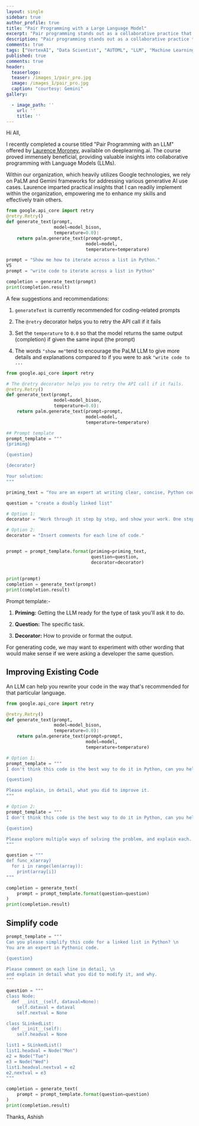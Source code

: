 ```yaml
---
layout: single
sidebar: true
author_profile: true
title: "Pair Programming with a Large Language Model"
excerpt: "Pair programming stands out as a collaborative practice that has gained significant traction"
description: "Pair programming stands out as a collaborative practice that has gained significant traction."
comments: true
tags: ["VertexAI", "Data Scientist", "AUTOML", "LLM", "Machine Learning", "ML System Design"]
published: true
comments: true
header:
  teaserlogo:
  teaser: /images_1/pair_pro.jpg
  image: /images_1/pair_pro.jpg
  caption: "courtesy: Gemini"
gallery:

  - image_path: ''
    url: ''
    title: ''
---
```


Hi All,

I recently completed a course titled "Pair Programming with an LLM" offered by [Laurence Moroney](https://laurencemoroney.com/), available on deeplearning.ai. The course proved immensely beneficial, providing valuable insights into collaborative programming with Language Models (LLMs).

Within our organization, which heavily utilizes Google technologies, we rely on PaLM and Gemini frameworks for addressing various generative AI use cases. Laurence imparted practical insights that I can readily implement within the organization, empowering me to enhance my skills and effectively train others.

```python
from google.api_core import retry
@retry.Retry()
def generate_text(prompt,
                  model=model_bison,
                  temperature=0.0):
    return palm.generate_text(prompt=prompt,
                              model=model,
                              temperature=temperature)

prompt = "Show me how to iterate across a list in Python."
VS
prompt = "write code to iterate across a list in Python"

completion = generate_text(prompt)
print(completion.result)
```

A few suggestions and recommendations:

1. `generateText` is currently recommended for coding-related prompts

2. The `@retry` decorator helps you to retry the API call if it fails

3. Set the `temperature` to `0.0` so that the model returns the same output (completion) if given the same input (the prompt)

4. The words `"show me"`tend to encourage the PaLM LLM to give more details and explanations compared to if you were to ask `"write code to ...`

```python
from google.api_core import retry

# The @retry decorator helps you to retry the API call if it fails.
@retry.Retry()
def generate_text(prompt, 
                  model=model_bison, 
                  temperature=0.0):
    return palm.generate_text(prompt=prompt,
                              model=model,
                              temperature=temperature)

## Prompt template							  
prompt_template = """
{priming}

{question}

{decorator}

Your solution:
"""

priming_text = "You are an expert at writing clear, concise, Python code."

question = "create a doubly linked list"

# Option 1:
decorator = "Work through it step by step, and show your work. One step per line."

# Option 2:
decorator = "Insert comments for each line of code."


prompt = prompt_template.format(priming=priming_text,
                                question=question,
                                decorator=decorator)
								
								
print(prompt)
completion = generate_text(prompt)
print(completion.result)

```
Prompt template:-

1. **Priming:** Getting the LLM ready for the type of task you'll ask it to do.

2. **Question:** The specific task.

3. **Decorator:** How to provide or format the output.

For generating code, we may want to experiment with other wording that would make sense if we were asking a developer the same question.

## Improving Existing Code

An LLM can help you rewrite your code in the way that's recommended for that particular language.

```python
from google.api_core import retry

@retry.Retry()
def generate_text(prompt, 
                  model=model_bison, 
                  temperature=0.0):
    return palm.generate_text(prompt=prompt,
                              model=model,
                              temperature=temperature)

# Option 1:
prompt_template = """
I don't think this code is the best way to do it in Python, can you help me?

{question}

Please explain, in detail, what you did to improve it.
"""

# Option 2:
prompt_template = """
I don't think this code is the best way to do it in Python, can you help me?

{question}

Please explore multiple ways of solving the problem, and explain each.
"""

question = """
def func_x(array)
  for i in range(len(array)):
    print(array[i])
"""

completion = generate_text(
    prompt = prompt_template.format(question=question)
)
print(completion.result)

```

## Simplify code


```python
prompt_template = """
Can you please simplify this code for a linked list in Python? \n
You are an expert in Pythonic code.

{question}

Please comment on each line in detail, \n
and explain in detail what you did to modify it, and why.
"""

question = """
class Node:
  def __init__(self, dataval=None):
    self.dataval = dataval
    self.nextval = None

class SLinkedList:
  def __init__(self):
    self.headval = None

list1 = SLinkedList()
list1.headval = Node("Mon")
e2 = Node("Tue")
e3 = Node("Wed")
list1.headval.nextval = e2
e2.nextval = e3
"""

completion = generate_text(
    prompt = prompt_template.format(question=question)
)
print(completion.result)

```


Thanks,
Ashish

